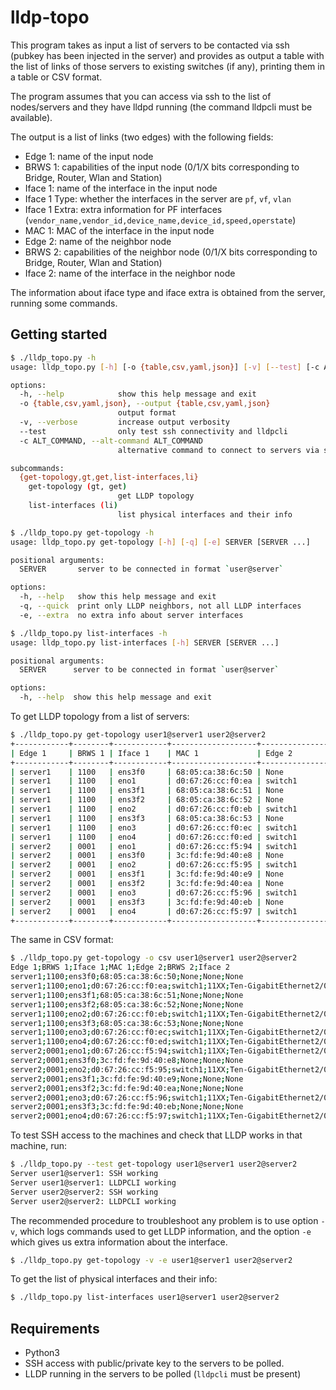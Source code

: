 # lldp-topo

This program takes as input a list of servers to be contacted via ssh (pubkey has been injected in the server) and provides as output a table with the list of links of those servers to existing switches (if any), printing them in a table or CSV format.

The program assumes that you can access via ssh to the list of nodes/servers and they have lldpd running (the command lldpcli must be available).

The output is a list of links (two edges) with the following fields:

- Edge 1: name of the input node
- BRWS 1: capabilities of the input node (0/1/X bits corresponding to Bridge, Router, Wlan and Station)
- Iface 1: name of the interface in the input node
- Iface 1 Type: whether the interfaces in the server are `pf`, `vf`, `vlan`
- Iface 1 Extra: extra information for PF interfaces (`vendor_name,vendor_id,device_name,device_id,speed,operstate`)
- MAC 1: MAC of the interface in the input node
- Edge 2: name of the neighbor node
- BRWS 2: capabilities of the neighbor node (0/1/X bits corresponding to Bridge, Router, Wlan and Station)
- Iface 2: name of the interface in the neighbor node

The information about iface type and iface extra is obtained from the server, running some commands.

## Getting started

```bash
$ ./lldp_topo.py -h
usage: lldp_topo.py [-h] [-o {table,csv,yaml,json}] [-v] [--test] [-c ALT_COMMAND] {get-topology,gt,get,list-interfaces,li} ...

options:
  -h, --help            show this help message and exit
  -o {table,csv,yaml,json}, --output {table,csv,yaml,json}
                        output format
  -v, --verbose         increase output verbosity
  --test                only test ssh connectivity and lldpcli
  -c ALT_COMMAND, --alt-command ALT_COMMAND
                        alternative command to connect to servers via ssh, e.g. `juju ssh`

subcommands:
  {get-topology,gt,get,list-interfaces,li}
    get-topology (gt, get)
                        get LLDP topology
    list-interfaces (li)
                        list physical interfaces and their info

$ ./lldp_topo.py get-topology -h
usage: lldp_topo.py get-topology [-h] [-q] [-e] SERVER [SERVER ...]

positional arguments:
  SERVER       server to be connected in format `user@server`

options:
  -h, --help   show this help message and exit
  -q, --quick  print only LLDP neighbors, not all LLDP interfaces
  -e, --extra  no extra info about server interfaces

$ ./lldp_topo.py list-interfaces -h
usage: lldp_topo.py list-interfaces [-h] SERVER [SERVER ...]

positional arguments:
  SERVER      server to be connected in format `user@server`

options:
  -h, --help  show this help message and exit

```

To get LLDP topology from a list of servers:

```bash
$ ./lldp_topo.py get-topology user1@server1 user2@server2
+------------+--------+------------+-------------------+----------------+--------+---------------------------+
| Edge 1     | BRWS 1 | Iface 1    | MAC 1             | Edge 2         | BRWS 2 | Iface 2                   |
+------------+--------+------------+-------------------+----------------+--------+---------------------------+
| server1    | 1100   | ens3f0     | 68:05:ca:38:6c:50 | None           | None   | None                      |
| server1    | 1100   | eno1       | d0:67:26:cc:f0:ea | switch1        | 11XX   | Ten-GigabitEthernet2/0/9  |
| server1    | 1100   | ens3f1     | 68:05:ca:38:6c:51 | None           | None   | None                      |
| server1    | 1100   | ens3f2     | 68:05:ca:38:6c:52 | None           | None   | None                      |
| server1    | 1100   | eno2       | d0:67:26:cc:f0:eb | switch1        | 11XX   | Ten-GigabitEthernet2/0/10 |
| server1    | 1100   | ens3f3     | 68:05:ca:38:6c:53 | None           | None   | None                      |
| server1    | 1100   | eno3       | d0:67:26:cc:f0:ec | switch1        | 11XX   | Ten-GigabitEthernet2/0/11 |
| server1    | 1100   | eno4       | d0:67:26:cc:f0:ed | switch1        | 11XX   | Ten-GigabitEthernet2/0/12 |
| server2    | 0001   | eno1       | d0:67:26:cc:f5:94 | switch1        | 11XX   | Ten-GigabitEthernet2/0/5  |
| server2    | 0001   | ens3f0     | 3c:fd:fe:9d:40:e8 | None           | None   | None                      |
| server2    | 0001   | eno2       | d0:67:26:cc:f5:95 | switch1        | 11XX   | Ten-GigabitEthernet2/0/6  |
| server2    | 0001   | ens3f1     | 3c:fd:fe:9d:40:e9 | None           | None   | None                      |
| server2    | 0001   | ens3f2     | 3c:fd:fe:9d:40:ea | None           | None   | None                      |
| server2    | 0001   | eno3       | d0:67:26:cc:f5:96 | switch1        | 11XX   | Ten-GigabitEthernet2/0/7  |
| server2    | 0001   | ens3f3     | 3c:fd:fe:9d:40:eb | None           | None   | None                      |
| server2    | 0001   | eno4       | d0:67:26:cc:f5:97 | switch1        | 11XX   | Ten-GigabitEthernet2/0/8  |
+------------+--------+------------+-------------------+----------------+--------+---------------------------+
```

The same in CSV format:

```bash
$ ./lldp_topo.py get-topology -o csv user1@server1 user2@server2
Edge 1;BRWS 1;Iface 1;MAC 1;Edge 2;BRWS 2;Iface 2
server1;1100;ens3f0;68:05:ca:38:6c:50;None;None;None
server1;1100;eno1;d0:67:26:cc:f0:ea;switch1;11XX;Ten-GigabitEthernet2/0/9
server1;1100;ens3f1;68:05:ca:38:6c:51;None;None;None
server1;1100;ens3f2;68:05:ca:38:6c:52;None;None;None
server1;1100;eno2;d0:67:26:cc:f0:eb;switch1;11XX;Ten-GigabitEthernet2/0/10
server1;1100;ens3f3;68:05:ca:38:6c:53;None;None;None
server1;1100;eno3;d0:67:26:cc:f0:ec;switch1;11XX;Ten-GigabitEthernet2/0/11
server1;1100;eno4;d0:67:26:cc:f0:ed;switch1;11XX;Ten-GigabitEthernet2/0/12
server2;0001;eno1;d0:67:26:cc:f5:94;switch1;11XX;Ten-GigabitEthernet2/0/5
server2;0001;ens3f0;3c:fd:fe:9d:40:e8;None;None;None
server2;0001;eno2;d0:67:26:cc:f5:95;switch1;11XX;Ten-GigabitEthernet2/0/6
server2;0001;ens3f1;3c:fd:fe:9d:40:e9;None;None;None
server2;0001;ens3f2;3c:fd:fe:9d:40:ea;None;None;None
server2;0001;eno3;d0:67:26:cc:f5:96;switch1;11XX;Ten-GigabitEthernet2/0/7
server2;0001;ens3f3;3c:fd:fe:9d:40:eb;None;None;None
server2;0001;eno4;d0:67:26:cc:f5:97;switch1;11XX;Ten-GigabitEthernet2/0/8
```

To test SSH access to the machines and check that LLDP works in that machine, run:

```bash
$ ./lldp_topo.py --test get-topology user1@server1 user2@server2
Server user1@server1: SSH working
Server user1@server1: LLDPCLI working
Server user2@server2: SSH working
Server user2@server2: LLDPCLI working
```

The recommended procedure to troubleshoot any problem is to use option `-v`, which logs commands used to get LLDP information, and the option `-e` which gives us extra information about the interface.

```bash
$ ./lldp_topo.py get-topology -v -e user1@server1 user2@server2
```

To get the list of physical interfaces and their info:

```bash
$ ./lldp_topo.py list-interfaces user1@server1 user2@server2
```

## Requirements

- Python3
- SSH access with public/private key to the servers to be polled.
- LLDP running in the servers to be polled (`lldpcli` must be present)

